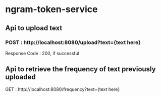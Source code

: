 # ngram-token-service

## Api to upload text
### POST : http://localhost:8080/upload?text={text here}
Response Code : 200, if successful
## Api to retrieve the frequency of text previously uploaded
GET  : http://localhost:8080/frequency?text={text here}


